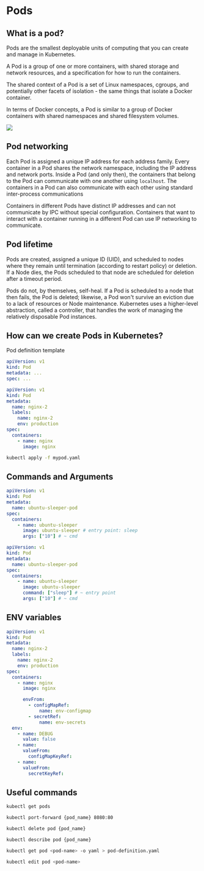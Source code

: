 # Pods

## What is a pod?

Pods are the smallest deployable units of computing that you can create and manage in Kubernetes.

A Pod is a group of one or more containers, with shared storage and network resources, and a specification for how to run the containers.

The shared context of a Pod is a set of Linux namespaces, cgroups, and potentially other facets of isolation - the same things that isolate a Docker container.

In terms of Docker concepts, a Pod is similar to a group of Docker containers with shared namespaces and shared filesystem volumes.

![](https://user-images.githubusercontent.com/17776979/207418910-001b3462-a687-4f53-a7f7-75c67c1eaf50.png)

## Pod networking

Each Pod is assigned a unique IP address for each address family. Every container in a Pod shares the network namespace, including the IP address and network ports. Inside a Pod (and only then), the containers that belong to the Pod can communicate with one another using `localhost`. The containers in a Pod can also communicate with each other using standard inter-process communications

Containers in different Pods have distinct IP addresses and can not communicate by IPC without special configuration. Containers that want to interact with a container running in a different Pod can use IP networking to communicate.

## Pod lifetime

Pods are created, assigned a unique ID (UID), and scheduled to nodes where they remain until termination (according to restart policy) or deletion. If a Node dies, the Pods scheduled to that node are scheduled for deletion after a timeout period.

Pods do not, by themselves, self-heal. If a Pod is scheduled to a node that then fails, the Pod is deleted; likewise, a Pod won't survive an eviction due to a lack of resources or Node maintenance. Kubernetes uses a higher-level abstraction, called a controller, that handles the work of managing the relatively disposable Pod instances.

## How can we create Pods in Kubernetes?

Pod definition template

```yaml
apiVersion: v1
kind: Pod
metadata: ...
spec: ...
```

```yaml
apiVersion: v1
kind: Pod
metadata:
  name: nginx-2
  labels:
    name: nginx-2
    env: production
spec:
  containers:
    - name: nginx
      image: nginx
```

```sh
kubectl apply -f mypod.yaml
```

## Commands and Arguments

```yaml
apiVersion: v1
kind: Pod
metadata:
  name: ubuntu-sleeper-pod
spec:
  containers:
    - name: ubuntu-sleeper
      image: ubuntu-sleeper # entry point: sleep
      args: ["10"] # ~ cmd
```

```yaml
apiVersion: v1
kind: Pod
metadata:
  name: ubuntu-sleeper-pod
spec:
  containers:
    - name: ubuntu-sleeper
      image: ubuntu-sleeper
      command: ["sleep"] # ~ entry point
      args: ["10"] # ~ cmd
```

## ENV variables

```yaml
apiVersion: v1
kind: Pod
metadata:
  name: nginx-2
  labels:
    name: nginx-2
    env: production
spec:
  containers:
    - name: nginx
      image: nginx

      envFrom:
        - configMapRef:
            name: env-configmap
        - secretRef:
            name: env-secrets
  env:
    - name: DEBUG
      value: false
    - name:
      valueFrom:
        configMapKeyRef:
    - name:
      valueFrom:
        secretKeyRef:
```

## Useful commands

```sh
kubectl get pods
```

```sh
kubectl port-forward {pod_name} 8080:80
```

```sh
kubectl delete pod {pod_name}
```

```sh
kubectl describe pod {pod_name}
```

```sh
kubectl get pod <pod-name> -o yaml > pod-definition.yaml
```

```sh
kubectl edit pod <pod-name>
```
